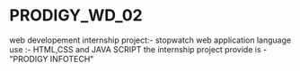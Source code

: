 # PRODIGY_WD_02
web developement internship project:-
stopwatch web application language use :-
HTML,CSS and JAVA SCRIPT the internship project provide is - "PRODIGY INFOTECH"
